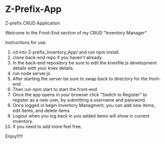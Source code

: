 # Z-Prefix-App
Z-prefix CRUD Application 

Welcome to the Front-End section of my CRUD "Inventory Manager" 

Instructions for use: 
1. cd into Z-prefix_Inventory_App/ and run npm install. 
2. clone back-end repo if you haven't already.
3. In the back-end repository be sure to edit the knexfile.js development details with your knex details.
4. run node server.js 
5. After starting the server be sure to swap back to directory for the front-end 
6. Then run npm start to start the front-end 
7. Once the app opens in your browser click "Switch to Register" to register as a new user, by submitting a username and password. 
8. Once logged in begin Inventory Managment, you can add new items, edit items, and delete items 
9. Logout when you log back in you added items will show in current inventory.
10. If you need to add more feel free.

Enjoy!!!!!
